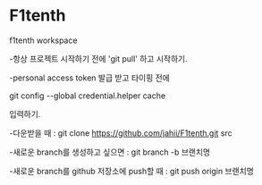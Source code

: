 # F1tenth
f1tenth workspace

-항상 프로젝트 시작하기 전에 'git pull' 하고 시작하기.

-personal access token 발급 받고 타이핑 전에

git config --global credential.helper cache

입력하기.

-다운받을 때 : git clone https://github.com/jahii/F1tenth.git src

-새로운 branch를 생성하고 싶으면 : git branch -b 브랜치명

-새로운 branch를 github 저장소에 push할 때 : git push origin 브랜치명
